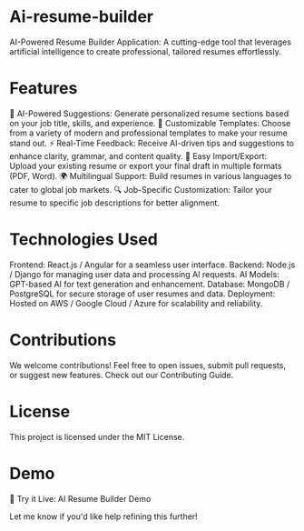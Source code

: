# Ai-resume-builder
AI-Powered Resume Builder Application: A cutting-edge tool that leverages artificial intelligence to create professional, tailored resumes effortlessly.
# Features
🧠 AI-Powered Suggestions: Generate personalized resume sections based on your job title, skills, and experience.
🎨 Customizable Templates: Choose from a variety of modern and professional templates to make your resume stand out.
⚡ Real-Time Feedback: Receive AI-driven tips and suggestions to enhance clarity, grammar, and content quality.
📁 Easy Import/Export: Upload your existing resume or export your final draft in multiple formats (PDF, Word).
🌍 Multilingual Support: Build resumes in various languages to cater to global job markets.
🔍 Job-Specific Customization: Tailor your resume to specific job descriptions for better alignment.
# Technologies Used
Frontend: React.js / Angular for a seamless user interface.
Backend: Node.js / Django for managing user data and processing AI requests.
AI Models: GPT-based AI for text generation and enhancement.
Database: MongoDB / PostgreSQL for secure storage of user resumes and data.
Deployment: Hosted on AWS / Google Cloud / Azure for scalability and reliability.
# Contributions
We welcome contributions! Feel free to open issues, submit pull requests, or suggest new features. Check out our Contributing Guide.
# License
This project is licensed under the MIT License.
# Demo
🌟 Try it Live: AI Resume Builder Demo

Let me know if you'd like help refining this further!
